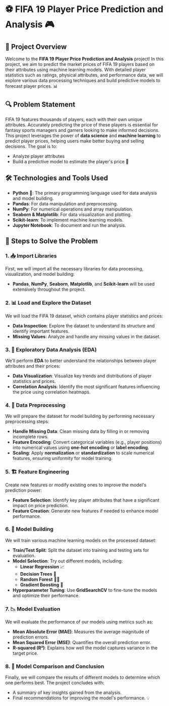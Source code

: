 # ⚽ FIFA 19 Player Price Prediction and Analysis 🎮

## 🎯 **Project Overview**
Welcome to the **FIFA 19 Player Price Prediction and Analysis** project! In this project, we aim to predict the market prices of FIFA 19 players based on their attributes using machine learning models. With detailed player statistics such as ratings, physical attributes, and performance data, we will explore various data processing techniques and build predictive models to forecast player prices. 📊

## 🔍 **Problem Statement**
FIFA 19 features thousands of players, each with their own unique attributes. Accurately predicting the price of these players is essential for fantasy sports managers and gamers looking to make informed decisions. This project leverages the power of **data science** and **machine learning** to predict player prices, helping users make better buying and selling decisions. The goal is to:
- Analyze player attributes
- Build a predictive model to estimate the player's price 🎯

## 🛠️ **Technologies and Tools Used**
- **Python** 🐍: The primary programming language used for data analysis and model building.
- **Pandas**: For data manipulation and preprocessing.
- **NumPy**: For numerical operations and array manipulation.
- **Seaborn & Matplotlib**: For data visualization and plotting.
- **Scikit-learn**: To implement machine learning models.
- **Jupyter Notebook**: To document and run the analysis.

## 🧩 **Steps to Solve the Problem**

### 1. 📥 Import Libraries
First, we will import all the necessary libraries for data processing, visualization, and model building:
- **Pandas**, **NumPy**, **Seaborn**, **Matplotlib**, and **Scikit-learn** will be used extensively throughout the project.

### 2. 📊 Load and Explore the Dataset
We will load the FIFA 19 dataset, which contains player statistics and prices:
- **Data Inspection**: Explore the dataset to understand its structure and identify important features.
- **Missing Values**: Analyze and handle any missing values in the dataset.

### 3. 🔎 Exploratory Data Analysis (EDA)
We’ll perform **EDA** to better understand the relationships between player attributes and their prices:
- **Data Visualization**: Visualize key trends and distributions of player statistics and prices.
- **Correlation Analysis**: Identify the most significant features influencing the price using correlation heatmaps.

### 4. 🔧 Data Preprocessing
We will prepare the dataset for model building by performing necessary preprocessing steps:
- **Handle Missing Data**: Clean missing data by filling in or removing incomplete rows.
- **Feature Encoding**: Convert categorical variables (e.g., player positions) into numerical values using **one-hot encoding** or **label encoding**.
- **Scaling**: Apply **normalization** or **standardization** to scale numerical features, ensuring uniformity for model training.

### 5. 🏗️ Feature Engineering
Create new features or modify existing ones to improve the model's prediction power:
- **Feature Selection**: Identify key player attributes that have a significant impact on price prediction.
- **Feature Creation**: Generate new features if needed to enhance model performance.

### 6. 🤖 Model Building
We will train various machine learning models on the processed dataset:
- **Train/Test Split**: Split the dataset into training and testing sets for evaluation.
- **Model Selection**: Try out different models, including:
  - **Linear Regression** 📈
  - **Decision Trees** 🌳
  - **Random Forest** 🌲🌲
  - **Gradient Boosting** 🚀
- **Hyperparameter Tuning**: Use **GridSearchCV** to fine-tune the models and optimize their performance.

### 7. 📉 Model Evaluation
We will evaluate the performance of our models using metrics such as:
- **Mean Absolute Error (MAE)**: Measures the average magnitude of prediction errors.
- **Mean Squared Error (MSE)**: Quantifies the overall prediction error.
- **R-squared (R²)**: Explains how well the model captures variance in the target price.

### 8. 🔄 Model Comparison and Conclusion
Finally, we will compare the results of different models to determine which one performs best. The project concludes with:
- A summary of key insights gained from the analysis.
- Final recommendations for improving the model's performance. 💡

